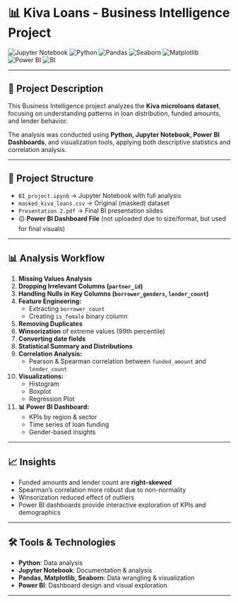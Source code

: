 # 📊 Kiva Loans - Business Intelligence Project

![Jupyter Notebook](https://img.shields.io/badge/Notebook-Jupyter-orange?logo=jupyter)
![Python](https://img.shields.io/badge/Python-3.9-blue?logo=python)
![Pandas](https://img.shields.io/badge/Library-pandas-yellow?logo=pandas)
![Seaborn](https://img.shields.io/badge/Visualization-seaborn-lightblue?logo=python)
![Matplotlib](https://img.shields.io/badge/Visualization-matplotlib-blue?logo=python)
![Power BI](https://img.shields.io/badge/Dashboard-Power%20BI-yellow?logo=powerbi)
![BI](https://img.shields.io/badge/Business%20Intelligence-Kiva%20Loans-green?logo=chartdotjs)

---

## 🧠 Project Description

This Business Intelligence project analyzes the **Kiva microloans dataset**, focusing on understanding patterns in loan distribution, funded amounts, and lender behavior.

The analysis was conducted using **Python, Jupyter Notebook, Power BI Dashboards**, and visualization tools, applying both descriptive statistics and correlation analysis.

---

## 📁 Project Structure

- `BI_project.ipynb` → Jupyter Notebook with full analysis  
- `masked_kiva_loans.csv` → Original (masked) dataset  
- `Presentation 2.pdf` → Final BI presentation slides  
- 🟡 **Power BI Dashboard File** (not uploaded due to size/format, but used for final visuals)

---

## 📊 Analysis Workflow

1. **Missing Values Analysis**
2. **Dropping Irrelevant Columns (`partner_id`)**
3. **Handling Nulls in Key Columns (`borrower_genders`, `lender_count`)**
4. **Feature Engineering:**
   - Extracting `borrower_count`
   - Creating `is_female` binary column
5. **Removing Duplicates**
6. **Winsorization** of extreme values (99th percentile)
7. **Converting date fields**
8. **Statistical Summary and Distributions**
9. **Correlation Analysis:**
   - Pearson & Spearman correlation between `funded_amount` and `lender_count`
10. **Visualizations:**
    - Histogram
    - Boxplot
    - Regression Plot
11. **📊 Power BI Dashboard:**
    - KPIs by region & sector
    - Time series of loan funding
    - Gender-based insights

---

## 📈 Insights

- Funded amounts and lender count are **right-skewed**
- Spearman’s correlation more robust due to non-normality
- Winsorization reduced effect of outliers
- Power BI dashboards provide interactive exploration of KPIs and demographics

---

## 🛠 Tools & Technologies

- **Python**: Data analysis
- **Jupyter Notebook**: Documentation & analysis
- **Pandas, Matplotlib, Seaborn**: Data wrangling & visualization
- **Power BI**: Dashboard design and visual exploration

---
